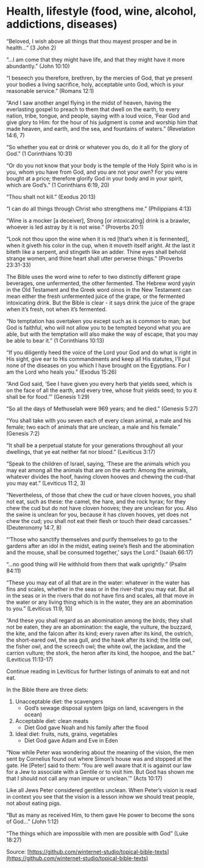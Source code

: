 Health, lifestyle (food, wine, alcohol, addictions, diseases)
=============================================================

“Beloved, I wish above all things that thou mayest prosper and be in health...” (3 John 2)

“...I am come that they might have life, and that they might have it more abundantly.” (John 10:10)

“I beseech you therefore, brethren, by the mercies of God, that ye present your bodies a living sacrifice, holy, acceptable unto God, which is your reasonable service.” (Romans 12:1)

“And I saw another angel flying in the midst of heaven, having the everlasting gospel to preach to them that dwell on the earth, to every nation, tribe, tongue, and people, saying with a loud voice, ‘Fear God and give glory to Him: for the hour of his judgment is come and worship him that made heaven, and earth, and the sea, and fountains of waters.” (Revelation 14:6, 7)

“So whether you eat or drink or whatever you do, do it all for the glory of God.” (1 Corinthians 10:31)

“Or do you not know that your body is the temple of the Holy Spirit who is in you, whom you have from God, and you are not your own? For you were bought at a price; therefore glorify God in your body and in your spirit, which are God’s.” (1 Corinthians 6:19, 20)

“Thou shalt not kill.” (Exodus 20:13)

“I can do all things through Christ who strengthens me.” (Philippians 4:13)

“Wine is a mocker [a deceiver], Strong [or intoxicating] drink is a brawler, whoever is led astray by it is not wise.” (Proverbs 20:1)

“Look not thou upon the wine when it is red [that’s when it is fermented], when it giveth his color in the cup, when it moveth itself aright. At the last it biteth like a serpent, and stingeth like an adder. Thine eyes shall behold strange women, and thine heart shall utter perverse things.” (Proverbs 23:31-33)

The Bible uses the word wine to refer to two distinctly different grape beverages, one unfermented, the other fermented. The Hebrew word yayin in the Old Testament and the Greek word oinos in the New Testament can mean either the fresh unfermented juice of the grape, or the fermented intoxicating drink. But the Bible is clear - it says drink the juice of the grape when it’s fresh, not when it’s fermented.

“No temptation has overtaken you except such as is common to man; but God is faithful, who will not allow you to be tempted beyond what you are able, but with the temptation will also make the way of escape, that you may be able to bear it.” (1 Corinthians 10:13)

“If you diligently heed the voice of the Lord your God and do what is right in His sight, give ear to His commandments and keep all His statutes, I’ll put none of the diseases on you which I have brought on the Egyptians. For I am the Lord who heals you.” (Exodus 15:26)

“And God said, ‘See I have given you every herb that yields seed, which is on the face of all the earth, and every tree, whose fruit yields seed; to you it shall be for food.’” (Genesis 1:29)

“So all the days of Methuselah were 969 years; and he died.” (Genesis 5:27)

“You shall take with you seven each of every clean animal, a male and his female; two each of animals that are unclean, a male and his female.” (Genesis 7:2)

“It shall be a perpetual statute for your generations throughout all your dwellings, that ye eat neither fat nor blood.” (Leviticus 3:17)

“Speak to the children of Israel, saying, ‘These are the animals which you may eat among all the animals that are on the earth: Among the animals, whatever divides the hoof, having cloven hooves and chewing the cud-that you may eat.” (Leviticus 11:2, 3)

“Nevertheless, of those that chew the cud or have cloven hooves, you shall not eat, such as these: the camel, the hare, and the rock hyrax; for they chew the cud but do not have cloven hooves; they are unclean for you. Also the swine is unclean for you, because it has cloven hooves, yet does not chew the cud; you shall not eat their flesh or touch their dead carcasses.” (Deuteronomy 14:7, 8)

“‘Those who sanctify themselves and purify themselves to go to the gardens after an idol in the midst, eating swine’s flesh and the abomination and the mouse, shall be consumed together,’ says the Lord.” (Isaiah 66:17)

“...no good thing will He withhold from them that walk uprightly.” (Psalm 84:11)

“These you may eat of all that are in the water: whatever in the water has fins and scales, whether in the seas or in the river-that you may eat. But all in the seas or in the rivers that do not have fins and scales, all that move in the water or any living thing which is in the water, they are an abomination to you.” (Leviticus 11:9, 10)

“And these you shall regard as an abomination among the birds; they shall not be eaten, they are an abomination: the eagle, the vulture, the buzzard, the kite, and the falcon after its kind; every raven after its kind, the ostrich, the short-eared owl, the sea gull, and the hawk after its kind; the little owl, the fisher owl, and the screech owl; the white owl, the jackdaw, and the carrion vulture; the stork, the heron after its kind, the hoopoe, and the bat.” (Leviticus 11:13-17)

Continue reading in Leviticus for further listings of animals to eat and not eat.

In the Bible there are three diets:

1. Unacceptable diet: the scavengers
	- God’s sewage disposal system (pigs on land, scavengers in the ocean)
2. Acceptable diet: clean meats
	- Diet God gave Noah and his family after the flood
3. Ideal diet: fruits, nuts, grains, vegetables
	- Diet God gave Adam and Eve in Eden

“Now while Peter was wondering about the meaning of the vision, the men sent by Cornelius found out where Simon’s house was and stopped at the gate. He [Peter] said to them: ‘You are well aware that it is against our law for a Jew to associate with a Gentile or to visit him. But God has shown me that I should not call any man impure or unclean.’” (Acts 10:17)

Like all Jews Peter considered gentiles unclean. When Peter’s vision is read in context you see that the vision is a lesson inhow we should treat people, not about eating pigs.

“But as many as received Him, to them gave He power to become the sons of God...” (John 1:12)

“The things which are impossible with men are possible with God” (Luke 18:27)


<!--
References:
18-R It Pays to Read the Owner's Manual.pdf
27-AA How to Prosper in Health-outline.pdf
-->

Source: [https://github.com/winternet-studio/topical-bible-texts](https://github.com/winternet-studio/topical-bible-texts)
